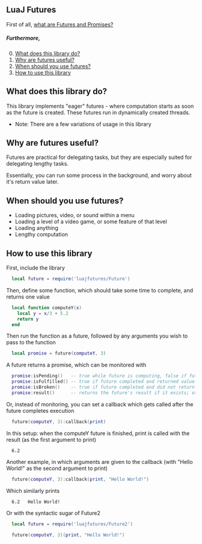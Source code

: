 ## LuaJ Futures

First of all, [what are Futures and Promises?](https://en.wikipedia.org/wiki/Futures_and_promises)

##### Furthermore,
0. [What does this library do?](#what-does-this-library-do?)
1. [Why are futures useful?](#why-are-futures-useful?)
2. [When should you use futures?](#when-should-you-use-futures?)
3. [How to use this library](#how-to-use-this-library)

## What does this library do?
  This library implements "eager" futures - where computation starts as soon as the future is created.
  These futures run in dynamically created threads.
  
  - Note: There are a few variations of usage in this library

## Why are futures useful?
  Futures are practical for delegating tasks, but they are especially suited for delegating lengthy tasks.
  
  Essentially, you can run some process in the background, and worry about it's return value later.

## When should you use futures?
  - Loading pictures, video, or sound within a menu
  - Loading a level of a video game, or some feature of that level
  - Loading anything
  - Lengthy computation

## How to use this library

First, include the library
```Lua
  local future = require('luajfutures/Future')
```

Then, define some function, which should take some time to complete, and returns one value
```Lua
  local function computeY(x)
    local y = x/3 + 5.2
    return y
  end
```

Then run the function as a future, followed by any arguments you wish to pass to the function
```Lua
  local promise = future(computeY, 3)
```

A future returns a promise, which can be monitored with
```Lua
  promise:isPending()   -- true while future is computing, false if future completed.
  promise:isFulfilled() -- true if future completed and returned value.
  promise:isBroken()    -- true if future completed and did not return value.
  promise:result()      -- returns the future's result if it exists; otherwise, returns nil.
```

Or, instead of monitoring, you can set a callback which gets called after the future completes execution
```Lua
  future(computeY, 3):callback(print)
```
In this setup: when the computeY future is finished, print is called with the result (as the first argument to print)
```
  6.2
```

Another example, in which arguments are given to the callback (with "Hello World!" as the second argument to print)
```Lua
  future(computeY, 3):callback(print, "Hello World!")
```
Which similarly prints
```
  6.2   Hello World!
```

Or with the syntactic sugar of Future2
```Lua
  local future = require('luajfutures/Future2')
  
  future(computeY, 3)(print, "Hello World!")
```

